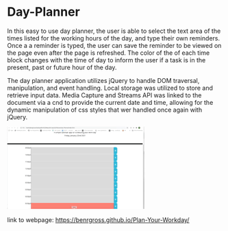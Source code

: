 # Day-Planner

In this easy to use day planner, the user is able to select the text area of the times listed for the working hours of the day, and type their own reminders. Once a a reminder is typed, the user can save the reminder to be viewed on the page even after the page is refreshed. The color of the of each time block changes with the time of day to inform the user if a task is in the present, past or future hour of the day.

The day planner application utilizes jQuery to handle DOM traversal, manipulation, and event handling. Local storage was utilized to store and retrieve input data. Media Capture and Streams API was linked to the document via a cnd to provide the current date and time, allowing for the dynamic manipulation of css styles that wer handled once again with jQuery.

![alt-text](/images/day-planner.gif)

link to webpage: https://benrgross.github.io/Plan-Your-Workday/
